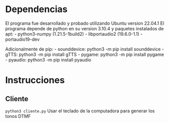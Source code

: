 # Dependencias
El programa fue desarrollado y probado utilizando Ubuntu version 22.04.1 
El programa depende de python en su version 3.10.4 y paquetes instalados de apt:
    - python3-numpy (1.21.5-1build2)
    - libportaudio2 (19.6.0-1.1)
    - portaudio19-dev

Adicionalmente de pip:
    - sounddevice: python3 -m pip install sounddevice
    - gTTS: python3 -m pip install gTTS
    - pygame: python3 -m pip install pygame
    - pyaudio: python3 -m pip install pyaudio


# Instrucciones

## Cliente
`python3 cliente.py` 
Usar el teclado de la computadora para generar los tonos DTMF